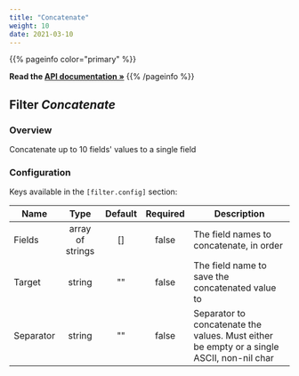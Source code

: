 ```yaml
---
title: "Concatenate"
weight: 10
date: 2021-03-10
---
```

{{% pageinfo color="primary" %}}

**Read the [API documentation &raquo;](https://pkg.go.dev/github.com/AdRoll/baker/filter#Concatenate)**
{{% /pageinfo %}}

## Filter *Concatenate*

### Overview
Concatenate up to 10 fields' values to a single field

### Configuration

Keys available in the `[filter.config]` section:

|Name|Type|Default|Required|Description|
|----|:--:|:-----:|:------:|-----------|
| Fields| array of strings| []| false| The field names to concatenate, in order|
| Target| string| ""| false| The field name to save the concatenated value to|
| Separator| string| ""| false| Separator to concatenate the values. Must either be empty or a single ASCII, non-nil char|

